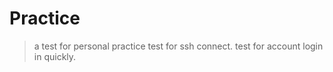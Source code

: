 # Practice
>a test for personal practice
>test for ssh connect.
>test for account login in quickly.
